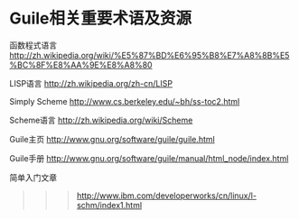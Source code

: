 # Guile相关重要术语及资源

函数程式语言  http://zh.wikipedia.org/wiki/%E5%87%BD%E6%95%B8%E7%A8%8B%E5%BC%8F%E8%AA%9E%E8%A8%80

LISP语言      http://zh.wikipedia.org/zh-cn/LISP

Simply Scheme http://www.cs.berkeley.edu/~bh/ss-toc2.html

Scheme语言    http://zh.wikipedia.org/wiki/Scheme

Guile主页     http://www.gnu.org/software/guile/guile.html

Guile手册     http://www.gnu.org/software/guile/manual/html_node/index.html

简单入门文章

>>> http://www.ibm.com/developerworks/cn/linux/l-schm/index1.html
